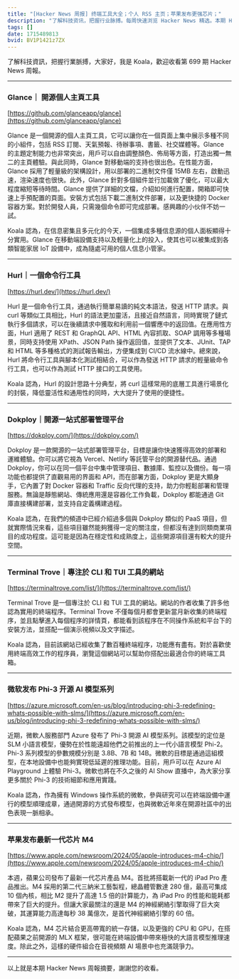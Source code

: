 ```yaml
---
title: "[Hacker News 周报] 终端工具大全；个人 RSS 主页；苹果发布更强芯片；"
description: "了解科技资讯，把握行业脉搏。每周快速浏览 Hacker News 精选。本期 Hacker Newsletter 地址：https://mailchi.mp/hackernewsletter/699"
tags: []
date: 1715489813
bvid: BV1P1421z7ZX
---
```

了解科技資訊，把握行業脈搏，大家好，我是 Koala，歡迎收看第 699 期 Hacker News 周報。

---
### Glance｜ 開源個人主頁工具
[https://github.com/glanceapp/glance](https://github.com/glanceapp/glance)

Glance 是一個開源的個人主頁工具，它可以讓你在一個頁面上集中展示多種不同的小組件，包括 RSS 訂閱、天氣預報、待辦事項、書籤、社交媒體等。Glance 的主題定制能力也非常突出，用戶可以自由調整顏色、佈局等方面，打造出獨一無二的主頁體驗。與此同時，Glance 對移動端的支持也很出色。在性能方面，Glance 採用了輕量級的架構設計，用以部署的二進制文件僅 15MB 左右，啟動迅速，渲染速度也很快。此外，Glance 針對多個組件並行加載做了優化，可以最大程度縮短等待時間。Glance 提供了詳細的文檔，介紹如何進行配置，開箱即可快速上手預配置的頁面。安裝方式包括下載二進制文件部署，以及更快捷的 Docker 容器方案。對於開發人員，只需幾個命令即可完成部署。感興趣的小伙伴不妨一試。

Koala 認為，在信息密集且多元化的今天，一個集成多種信息源的個人面板顯得十分實用。Glance 在移動端設備支持以及輕量化上的投入，使其也可以被集成到各類智能家居 IoT 設備中，成為隨處可用的個人信息小管家。

---
### Hurl｜一個命令行工具
[https://hurl.dev/](https://hurl.dev/)

Hurl 是一個命令行工具，通過執行簡單易讀的純文本語法，發送 HTTP 請求。與 curl 等類似工具相比，Hurl 的語法更加靈活，且接近自然語言，同時實現了鏈式執行多個請求，可以在後續請求中獲取和利用前一個響應中的返回值。在應用性方面，Hurl 適用了 REST 和 GraphQL API、HTML 內容抓取、SOAP 調用等多種場景，同時支持使用 XPath、JSON Path 操作返回值，並提供了文本、JUnit、TAP 和 HTML 等多種格式的測試報告輸出，方便集成到 CI/CD 流水線中。總來說，Hurl 將命令行工具與腳本化測試相結合，可以作為發送 HTTP 請求的輕量級命令行工具，也可以作為測試 HTTP 接口的工具使用。

Koala 認為，Hurl 的設計思路十分典型，將 curl 這樣常用的底層工具進行場景化的封裝，降低靈活性和通用性的同時，大大提升了使用的便捷性。

---
### Dokploy｜開源一站式部署管理平台
[https://dokploy.com/](https://dokploy.com/)

Dokploy 是一款開源的一站式部署管理平台，目標是讓你快速獲得高效的部署和運維體驗。你可以將它視為 Vercel、Netlify 等託管平台的開源替代品。通過 Dokploy，你可以在同一個平台中集中管理項目、數據庫、監控以及備份。每一項功能也都提供了直觀易用的界面和 API，而在部署方面，Dokploy 更是大顯身手，它內置了對 Docker 容器和 Traffic 反向代理的支持，助力你輕鬆部署和管理服務。無論是靜態網站、傳統應用還是容器化工作負載，Dokploy 都能通過 Git 庫直接構建部署，並支持自定義構建過程。

Koala 認為，在我們的頻道中已經介紹過多個與 Dokploy 類似的 PaaS 項目，但就實際情況來看，這些項目雖然能夠獲得一定的關注度，但都沒有達到同類商業項目的成功程度。這可能是因為在穩定性和成熟度上，這些開源項目還有較大的提升空間。

---
### Terminal Trove｜專注於 CLI 和 TUI 工具的網站
[https://terminaltrove.com/list/](https://terminaltrove.com/list/)

Terminal Trove 是一個專注於 CLI 和 TUI 工具的網站。網站的作者收集了許多他認為實用的終端程序。Terminal Trove 不僅每個月都會更新當月新收集的終端程序，並且點擊進入每個程序的詳情頁，都能看到該程序在不同操作系統和平台下的安裝方法，並搭配一個演示視頻以及文字描述。

Koala 認為，目前該網站已經收集了數百種終端程序，功能應有盡有。對於喜歡使用終端高效工作的程序員，瀏覽這個網站可以幫助你搭配出最適合你的終端工具箱。

---
### 微软发布 Phi-3 开源 AI 模型系列
[https://azure.microsoft.com/en-us/blog/introducing-phi-3-redefining-whats-possible-with-slms/](https://azure.microsoft.com/en-us/blog/introducing-phi-3-redefining-whats-possible-with-slms/)

近期，微軟人服務部門 Azure 發布了 Phi-3 開源 AI 模型系列。該模型的定位是 SLM 小語言模型，優勢在於性能遠超他們之前推出的上一代小語言模型 Phi-2。Phi-3 系列模型的參數規模分別是 3.8B、7B 和 14B。微軟的目標是通過這組模型，在本地設備中也能夠實現低延遲的推理功能。目前，用戶可以在 Azure AI Playground 上體驗 Phi-3。微軟也將在不久之後的 AI Show 直播中，為大家分享更多關於 Phi-3 的技術細節和應用實踐。

Koala 認為，作為擁有 Windows 操作系統的微軟，參與研究可以在終端設備中運行的模型順理成章，通過開源的方式發布模型，也與微軟近年來在開源社區中的出色表現一脈相承。

---
### 苹果发布最新一代芯片 M4
[https://www.apple.com/newsroom/2024/05/apple-introduces-m4-chip/](https://www.apple.com/newsroom/2024/05/apple-introduces-m4-chip/)

本週，蘋果公司發布了最新一代芯片產品 M4。首批將搭載新一代的 iPad Pro 產品推出。M4 採用的第二代三納米工藝製程，總晶體管數達 280 億，最高可集成 10 個內核，相比 M2 提升了高達 1.5 倍的計算能力，為 iPad Pro 的性能和能耗都帶來了巨大的提升。但讓大家最關注的還是 M4 的神經網絡引擎取得了巨大突破，其運算能力高達每秒 38 萬億次，是首代神經網絡引擎的 60 倍。

Koala 認為，M4 芯片結合更高帶寬的統一存儲，以及更強的 CPU 和 GPU，在搭配蘋果之前開源的 MLX 框架，很可能在終端設備中帶來極快的大語言模型推理速度。除此之外，這樣的硬件組合在音視頻類 AI 場景中也充滿競爭力。

---

以上就是本期 Hacker News 周報摘要，謝謝您的收看。

